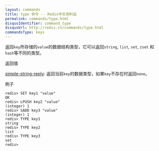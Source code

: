 ```yaml
---
layout: commands
title: type 命令 -- Redis中文资料站
permalink: commands/type.html
disqusIdentifier: command_type
disqusUrl: http://redis.cn/commands/type.html
commandsType: keys
---
```


返回`key`所存储的`value`的数据结构类型，它可以返回`string`, `list`, `set`, `zset` 和 `hash`等不同的类型。

返回值

[simple-string-reply](/topics/protocol#simple-string-reply): 
返回当前`key`的数据类型，如果`key`不存在时返回`none`。

例子

	redis> SET key1 "value"
	OK
	redis> LPUSH key2 "value"
	(integer) 1
	redis> SADD key3 "value"
	(integer) 1
	redis> TYPE key1
	string
	redis> TYPE key2
	list
	redis> TYPE key3
	set
	redis> 